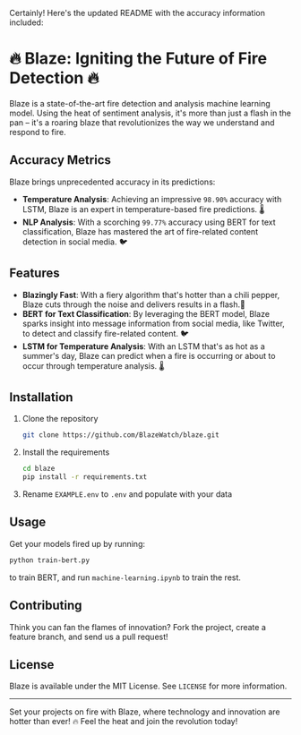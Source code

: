 Certainly! Here's the updated README with the accuracy information included:

# :fire: Blaze: Igniting the Future of Fire Detection :fire:

Blaze is a state-of-the-art fire detection and analysis machine learning model. Using the heat of sentiment analysis, it's more than just a flash in the pan – it's a roaring blaze that revolutionizes the way we understand and respond to fire.

## Accuracy Metrics
Blaze brings unprecedented accuracy in its predictions:
- **Temperature Analysis**: Achieving an impressive `98.90%` accuracy with LSTM, Blaze is an expert in temperature-based fire predictions. :thermometer:
- **NLP Analysis**: With a scorching `99.77%` accuracy using BERT for text classification, Blaze has mastered the art of fire-related content detection in social media. :bird:

## Features

- **Blazingly Fast**: With a fiery algorithm that's hotter than a chili pepper, Blaze cuts through the noise and delivers results in a flash.:rocket:
- **BERT for Text Classification**: By leveraging the BERT model, Blaze sparks insight into message information from social media, like Twitter, to detect and classify fire-related content. :bird:
- **LSTM for Temperature Analysis**: With an LSTM that's as hot as a summer's day, Blaze can predict when a fire is occurring or about to occur through temperature analysis. :thermometer:

## Installation

1. Clone the repository
   ```bash
   git clone https://github.com/BlazeWatch/blaze.git
   ```

2. Install the requirements
   ```bash
   cd blaze
   pip install -r requirements.txt
   ```

3. Rename `EXAMPLE.env` to `.env` and populate with your data

## Usage

Get your models fired up by running:

```bash
python train-bert.py
```
to train BERT, and run `machine-learning.ipynb` to train the rest.

## Contributing

Think you can fan the flames of innovation? Fork the project, create a feature branch, and send us a pull request!

## License

Blaze is available under the MIT License. See `LICENSE` for more information.

---

Set your projects on fire with Blaze, where technology and innovation are hotter than ever! :fire: Feel the heat and join the revolution today!
